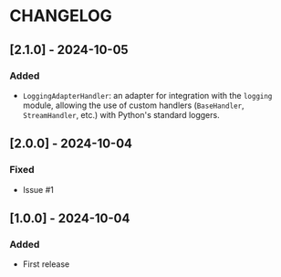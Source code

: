 # CHANGELOG

## [2.1.0] - 2024-10-05

### Added

- `LoggingAdapterHandler`: an adapter for integration with the `logging` module, allowing the use of custom handlers (`BaseHandler`, `StreamHandler`, etc.) with Python's standard loggers.

## [2.0.0] - 2024-10-04

### Fixed

- Issue #1

## [1.0.0] - 2024-10-04

### Added

- First release
